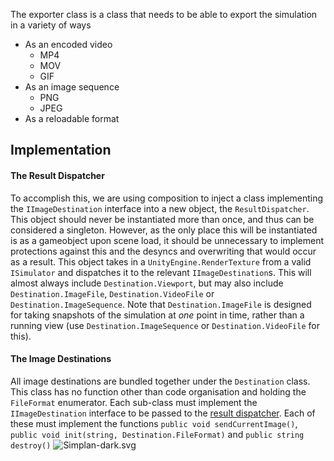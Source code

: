 The exporter class is a class that needs to be able to export the simulation in a variety of ways
- As an encoded video
	- MP4
	- MOV
	- GIF
- As an image sequence
	- PNG
	- JPEG
- As a reloadable format

## Implementation
#### The Result Dispatcher
To accomplish this, we are using composition to inject a class implementing the `IImageDestination` interface into a new object, the `ResultDispatcher`. This object should never be instantiated more than once, and thus can be considered a singleton. However, as the only place this will be instantiated is as a gameobject upon scene load, it should be unnecessary to implement protections against this and the desyncs and overwriting that would occur as a result. This object takes in a `UnityEngine.RenderTexture` from a valid `ISimulator` and dispatches it to the relevant `IImageDestination`s. This will almost always include `Destination.Viewport`, but may also include `Destination.ImageFile`, `Destination.VideoFile` or `Destination.ImageSequence`. Note that `Destination.ImageFile` is designed for taking snapshots  of the simulation at *one* point in time, rather than a running view (use `Destination.ImageSequence` or `Destination.VideoFile` for this).
#### The Image Destinations
All image destinations are bundled together under the `Destination` class. This class has no function other than code organisation and holding the `FileFormat` enumerator. Each sub-class must implement the `IImageDestination` interface to be passed to the [result dispatcher](#The%20Result%20Dispatcher). Each of these must implement the functions `public void sendCurrentImage()`, `public void init(string, Destination.FileFormat)` and `public string destroy()`
![Simplan-dark.svg](Simplan-dark.svg)


